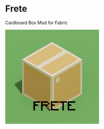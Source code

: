 # Frete
Cardboard Box Mod for Fabric

<img src="https://raw.githubusercontent.com/Shiraha-Modding/frete/main/logo.png" height="300px"/>
